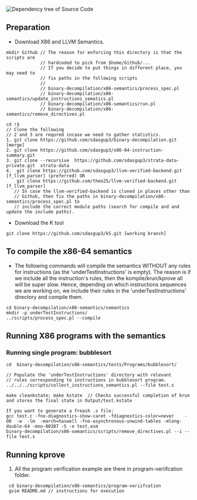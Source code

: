 ![Dependency tree of Source Code](https://github.com/sdasgup3/binary-decompilation/blob/master/x86-semantics/docs/reports/import_graph.png)

## Preparation 
 - Download X86 and LLVM Semantics. 
  ```
  mkdir Github // The reason for enforcing this directory is that the scripts are
               // hardcoded to pick from $home/Github/...
               // If you decide to put things in different place, you may need to
               // fix paths in the following scripts
               //
               // binary-decompilation/x86-semantics/process_spec.pl
               // binary-decompilation/x86-semantics/update_instructions_sematics.pl
               // binary-decompilation/x86-semantics/run.pl
               // binary-decompilation/x86-semantics/remove_directives.pl
  
  cd !$
  // Clone the following
  // 2 and 3 are requred incase we need to gather statistics.
  1. git clone https://github.com/sdasgup3/binary-decompilation.git [merge]
  2. git clone https://github.com/sdasgup3/x86-64-instruction-summary.git    
  3. git clone --recursive  https://github.com/sdasgup3/strata-data-private.git  strata-data
  4.  git clone https://github.com/sdasgup3/llvm-verified-backend.git [f_llvm_parser] (preferred) OR
      git clone https://github.com/theo25/llvm-verified-backend.git [f_llvm_parser]  
     // In case the llvm-verified-backend is cloned in places other than
     // Github, then fix the paths in binary-decompilation/x86-semantics/process_spec.pl to 
     // include the correct module paths (search for compile and and update the include paths).
  ```

 - Download the K tool
  ```
  git clone https://github.com/sdasgup3/k5.git [working branch]

  ```

## To compile the x86-64 semantics
  - The following commands will compile the semantics WITHOUT any rules for
  instructions (as the 'underTestInstructions' is empty).  The reason is if we
  include all the instruction's rules, then the kompile/krun/kprove all will be
  super slow. Hence, depending on which instructions sequences we are working
  on, we include their rules in the 'underTestInstructions' directory and
  compile them.  
  
  ``` 
  cd binary-decompilation/x86-semantics/semantics 
  mkdir -p underTestInstructions/ 
  ../scripts/process_spec.pl --compile 
  ```

## Running X86 programs with the semantics

### Running single program: bubblesort 
```
cd  binary-decompilation/x86-semantics/tests/Programs/bubblesort/

// Populate the 'underTestInstructions' directory with relevant
// rules corresponding to instructions in bubblesort program.
../../../scripts/collect_instructions_semantics.pl --file test.s

make cleankstate; make kstate  // Checks successful completion of krun and stores the final state in Output/test.kstate

If you want to generate a freash .s file:
gcc test.c -fno-diagnostics-show-caret -fdiagnostics-color=never    -O0  -w  -lm  -march=haswell -fno-asynchronous-unwind-tables -mlong-double-64 -mno-80387 -S -o test.asm
binary-decompilation/x86-semantics/scripts/remove_directives.pl --i --file test.s 
```


## Running kprove
 1. All the program verification example are there in program-veriifcation
   folder.
   ```
    cd binary-decompilation/x86-semantics/program-veriifcation
    gvim README.md // instructions for execution
   ```
